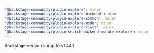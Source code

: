 ```yaml
---
'@backstage-community/plugin-explore': minor
'@backstage-community/plugin-explore-backend': minor
'@backstage-community/plugin-explore-common': minor
'@backstage-community/plugin-explore-node': minor
'@backstage-community/plugin-explore-react': minor
'@backstage-community/plugin-search-backend-module-explore': minor
---
```


Backstage version bump to v1.44.1

